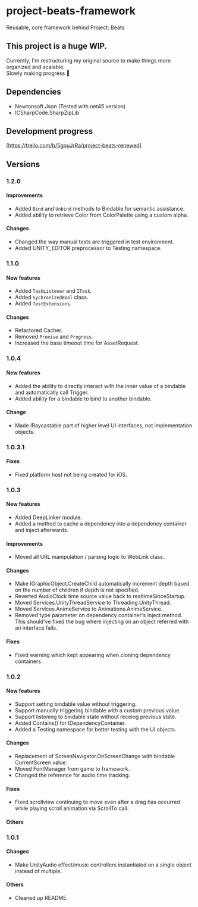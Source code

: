 # project-beats-framework
Reusable, core framework behind Project: Beats
  
## This project is a huge WIP.
Currently, I'm restructuring my original source to make things more organized and scalable.  
Slowly making progress 🧩

## Dependencies
- Newtonsoft.Json (Tested with net45 version)
- ICSharpCode.SharpZipLib

## Development progress
[https://trello.com/b/5gpuJrRa/project-beats-renewed]

## Versions
### 1.2.0
#### Improvements
- Added `Bind` and `Unbind` methods to Bindable for semantic assistance.
- Added ability to retrieve Color from ColorPalette using a custom alpha.
#### Changes
- Changed the way manual tests are triggered in test environment.
- Added UNITY_EDITOR preprocessor to Testing namespace.

### 1.1.0
#### New features
- Added `TaskListener` and `ITask`.
- Added `SychronizedBool` class.
- Added `TestExtensions`.
#### Changes
- Refactored Cacher.
- Removed `Promise` and `Progress`.
- Increased the base timeout time for AssetRequest.

### 1.0.4
#### New features
- Added the ability to directly interact with the inner value of a bindable and automatically call Trigger.
- Added ability for a bindable to bind to another bindable.
#### Change
- Made IRaycastable part of higher level UI interfaces, not implementation objects.

### 1.0.3.1
#### Fixes
- Fixed platform host not being created for iOS.

### 1.0.3
#### New features
- Added DeepLinker module.
- Added a method to cache a dependency into a dependency container and inject afterwards.
#### Improvements
- Moved all URL manipulation / parsing logic to WebLink class.
#### Changes
- Make IGraphicObject.CreateChild automatically increment depth based on the number of children if depth is not specified.
- Reverted AudioClock time source value back to realtimeSinceStartup.
- Moved Services.UnityThreadService to Threading.UnityThread.
- Moved Services.AnimeService to Animations.AnimeService.
- Removed type parameter on dependency container's Inject method. This should've fixed the bug where injecting on an object referred with an interface fails.
#### Fixes
- Fixed warning which kept appearing when cloning dependency containers.

### 1.0.2
#### New features
- Support setting bindable value without triggering.
- Support manually triggering bindable with a custom previous value.
- Support listening to bindable state without receing previous state.
- Added Contains<T>() for IDependencyContainer.
- Added a Testing namespace for better testing with the UI objects.
#### Changes
- Replacement of ScreenNavigator.OnScreenChange with bindable CurrentScreen value.
- Moved FontManager from game to framework.
- Changed the reference for audio time tracking.
#### Fixes
- Fixed scrollview continuing to move even after a drag has occurred while playing scroll animation via ScrollTo call.
#### Others

### 1.0.1
#### Changes
- Make UnityAudio effect/music controllers instantiated on a single object instead of multiple.
#### Others
- Cleaned up README.